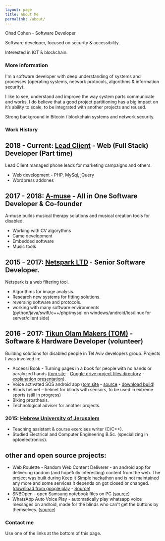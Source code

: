 ```yaml
---
layout: page
title: About Me
permalink: /about/
---
```


Ohad Cohen - Software Developer

Software developer, focused on security & accessibility.

Interested in IOT & blockchain.

### More Information

I'm a software developer with deep understanding of systems and processes (operating systems, network protocols, algorithms & information security).

I like to see, understand and improve the way system parts communicate and works, I do believe that a good project partitioning has a big impact on it’s ability to scale, to be integrated with another projects and reused.

Strong background in Bitcoin / blockchain systems and network security.

### Work History

## 2018 - Current: [Lead Client](https://leadclient.co.il/) - Web (Full Stack) Developer (Part time)
Lead Client managed phone leads for marketing campaigns and others.
- Web development - PHP, MySql, jQuery
- Wordpress addones

## 2017 - 2018: [A-muse](http://amusetech.co/) - All in One Software Developer & Co-founder
A-muse builds musical therapy solutions and musical creation tools for disabled.
- Working with CV algorythms
- Game development
- Embedded software
- Music tools

## 2015 - 2017: [Netspark LTD](https://www.netsparkmobile.com/) - Senior Software Developer.
Netspark is a web filtering tool.
- Algorithms for image analysis.
- Research new systems for fitting solutions.
- reversing software and protocols.
- working with many software environments (python/java/swift/c++/php/mysql on windows/android/ios/linux for server/client side)

## 2016 - 2017: [Tikun Olam Makers (TOM)](http://tomglobal.org/) - Software & Hardware Developer (volunteer)
Building solutions for disabled people in Tel Aviv developers group.
Projects I was involved in:
- Accessi Book - Turning pages in a book for people with no hands or paralyzed hands ([tom site](http://projects.tomglobal.org/project/36) - [Google drive project files directory](https://drive.google.com/drive/folders/0B6YQd_m79CweVnd5eV9sVHFrdlk) - [explanation presentation](https://docs.google.com/presentation/d/1v0jpERsoz-KXnjnU02EL1vLA2dlDr_h3yBP7SijFgys)).
- Voice activated SOS android app ([tom site](http://projects.tomglobal.org/project/175) - [source](https://github.com/ohadcn/vasos) - [download build](https://github.com/ohadcn/vasos/raw/master/app-release.apk))
- Blinds helmet – helmet for blinds with sensors, to be used in extreme sports (still in progress)
- Biking prosthesis.
- Technological adviser for another projects.

### 2015: [Hebrew University of Jerusalem](http://www.huji.ac.il/)
- Teaching assistant & course exercises writer (C/C++).
- Studied Electrical and Computer Engineering B.Sc. (specializing in optoelectronics).

## other and open source projects:
- Web Roulette - Random Web Content Deliverer - an android app for delivering random (and hopefully interesting) content from the web. The project was built during [Keep it Simple hackathon](https://www.facebook.com/kishackathon/) and is not maintained any more and some services it depends on got closed or changed. ([download from google play](https://play.google.com/store/apps/details?id=simplers.webroulette) - [Source](https://github.com/ohadcn/WebRoulette))
- SNBOpen - open Samsung notebook files on PC ([source](https://github.com/ohadcn/snbopen))
- WhatsApp Auto Voice Play - automatically play whatsapp voice messages on android, made for the blinds who can't get the buttons by themselves. ([source](https://github.com/ohadcn/WhatsAppAutoVoicePlay))

### Contact me

Use one of the links at the bottom of this page.
